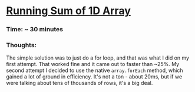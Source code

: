 # [Running Sum of 1D Array](https://leetcode.com/problems/running-sum-of-1d-array/)

### Time: ~ 30 minutes


### Thoughts:
The simple solution was to just do a for loop, and that was what I did on my first attempt. That worked fine and it came out to faster than ~25%. My second attempt I decided to use the native `array.forEach` method, which gained a lot of ground in efficiency. It's not a ton - about 20ms, but if we were talking about tens of thousands of rows, it's a big deal.  